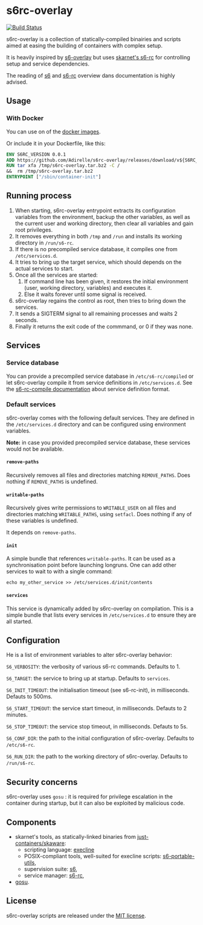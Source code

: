 s6rc-overlay
============

[![Build Status](https://travis-ci.org/Adirelle/s6rc-overlay.svg?branch=master)](https://travis-ci.org/Adirelle/s6rc-overlay)

s6rc-overlay is a collection of statically-compiled binairies and scripts aimed at easing the building of containers with complex setup.

It is heavily inspired by [s6-overlay](https://github.com/just-containers/s6-overlay/) but uses [skarnet's s6-rc](http://www.skarnet.org/software/s6-rc/) for controlling setup and service dependencies.

The reading of [s6](http://skarnet.org/software/s6) and [s6-rc](http://skarnet.org/software/s6-rc) overview dans documentation is highly advised.

Usage
------------

### With Docker

You can use on of the [docker images](https://hub.docker.com/r/adirelle/s6rc-overlay/).

Or include it in your Dockerfile, like this:

```Dockerfile
ENV S6RC_VERSION 0.0.1
ADD https://github.com/Adirelle/s6rc-overlay/releases/download/v${S6RC_VERSION}/s6rc-overlay-v${S6RC_VERSION}-amd64.tar.bz2 /tmp/s6rc-overlay.tar.bz2
RUN tar xfa /tmp/s6rc-overlay.tar.bz2 -C / 
&&  rm /tmp/s6rc-overlay.tar.bz2
ENTRYPOINT ["/sbin/container-init"]
```

Running process
---------------

1. When starting, s6rc-overlay entrypoint extracts its configuration variables from the environment, backup the other variables, as well as the current user and working directory, then clear all variables and gain root privileges.
2. It removes everything in both `/tmp` and `/run` and installs its working directory in `/run/s6-rc`.
3. If there is no precompiled service database, it compiles one from `/etc/services.d`.
4. It tries to bring up the target service, which should depends on the actual services to start.
5. Once all the services are started:
    1. If command line has been given, it restores the initial environment (user, working directory, variables) and executes it.
    2. Else it waits forever until some signal is received.
6. s6rc-overlay regains the control as root, then tries to bring down the services.
7. It sends a SIGTERM signal to all remaining processes and waits 2 seconds.
8. Finally it returns the exit code of the commmand, or 0 if they was none.

Services
--------

### Service database

You can provide a precompiled service database in `/etc/s6-rc/compiled` or let s6rc-overlay compile it from service definitions in `/etc/services.d`. See the [s6-rc-compile documentation](http://skarnet.org/software/s6-rc/s6-rc-compile.html) about service definition format.

### Default services

s6rc-overlay comes with the following default services. They are defined in the `/etc/services.d` directory and can be configured using environment variables. 

**Note:** in case you provided precompiled service database, these services would not be available.

#### `remove-paths`

Recursively removes all files and directories matching `REMOVE_PATHS`. Does nothing if `REMOVE_PATHS` is undefined.

#### `writable-paths`

Recursively gives write permissions to `WRITABLE_USER` on all files and directories matching `WRITABLE_PATHS`, using `setfacl`. Does nothing if any of these variables is undefined.

It depends on `remove-paths`.

#### `init`

A simple bundle that references `writable-paths`. It can be used as a synchronisation point before launching longruns. One can add other services to wait to with a single command:

```
echo my_other_service >> /etc/services.d/init/contents
```

#### `services`

This service is dynamically added by s6rc-overlay on compilation. This is a simple bundle that lists every services in `/etc/services.d` to ensure they are all started.

Configuration
-------------

He is a list of environment variables to alter s6rc-overlay behavior:

`S6_VERBOSITY`: the verbosity of various s6-rc commands. Defaults to 1.

`S6_TARGET`: the service to bring up at startup. Defaults to `services`.

`S6_INIT_TIMEOUT`: the initialisation timeout (see s6-rc-init), in milliseconds. Defauts to 500ms.

`S6_START_TIMEOUT`: the service start timeout, in milliseconds. Defauts to 2 minutes.

`S6_STOP_TIMEOUT`: the service stop timeout, in milliseconds. Defauts to 5s.

`S6_CONF_DIR`: the path to the initial configuration of s6rc-overlay. Defaults to `/etc/s6-rc`.

`S6_RUN_DIR`: the path to the working directory of s6rc-overlay. Defaults to `/run/s6-rc`.

Security concerns
-----------------

s6rc-overlay uses `gosu` : it is required for privilege escalation in the container during startup, but it can also be exploited by malicious code.

Components
----------

 * skarnet's tools, as statically-linked binaries from [just-containers/skaware](https://github.com/just-containers/skaware/):
   * scripting language: [execline](http://www.skarnet.org/software/execline/)
   * POSIX-compliant tools, well-suited for execline scripts: [s6-portable-utils](http://www.skarnet.org/software/s6-portable-utils/),
   * supervision suite: [s6](http://www.skarnet.org/software/s6/),
   * service manager: [s6-rc](http://www.skarnet.org/software/s6-rc/),
 * [gosu](https://github.com/tianon/gosu).

License
-------

s6rc-overlay scripts are released under the [MIT license](LICENSE.md).
